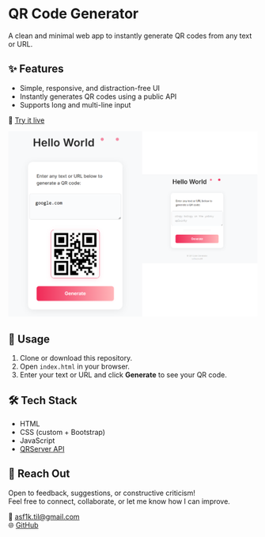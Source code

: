 # QR Code Generator

A clean and minimal web app to instantly generate QR codes from any text or URL.

## ✨ Features
- Simple, responsive, and distraction-free UI
- Instantly generates QR codes using a public API
- Supports long and multi-line input

🔗 [Try it live](https://safwansatil.github.io/Qr-Code-Generator/)

![Preview](preview.png)

## 🚀 Usage
1. Clone or download this repository.
2. Open `index.html` in your browser.
3. Enter your text or URL and click **Generate** to see your QR code.

## 🛠️ Tech Stack
- HTML  
- CSS (custom + Bootstrap)  
- JavaScript  
- [QRServer API](https://goqr.me/api/)

## 💬 Reach Out

Open to feedback, suggestions, or constructive criticism!  
Feel free to connect, collaborate, or let me know how I can improve.

📧 asf1k.til@gmail.com  
🌐 [GitHub](https://www.github.com/safwansatil)
